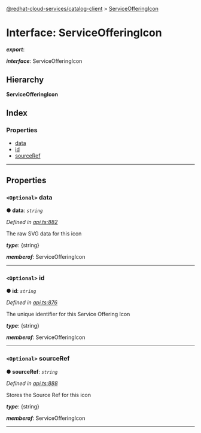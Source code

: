 [@redhat-cloud-services/catalog-client](../README.md) > [ServiceOfferingIcon](../interfaces/serviceofferingicon.md)

# Interface: ServiceOfferingIcon

*__export__*: 

*__interface__*: ServiceOfferingIcon

## Hierarchy

**ServiceOfferingIcon**

## Index

### Properties

* [data](serviceofferingicon.md#data)
* [id](serviceofferingicon.md#id)
* [sourceRef](serviceofferingicon.md#sourceref)

---

## Properties

<a id="data"></a>

### `<Optional>` data

**● data**: *`string`*

*Defined in [api.ts:882](https://github.com/RedHatInsights/javascript-clients/blob/master/packages/catalog/api.ts#L882)*

The raw SVG data for this icon

*__type__*: {string}

*__memberof__*: ServiceOfferingIcon

___
<a id="id"></a>

### `<Optional>` id

**● id**: *`string`*

*Defined in [api.ts:876](https://github.com/RedHatInsights/javascript-clients/blob/master/packages/catalog/api.ts#L876)*

The unique identifier for this Service Offering Icon

*__type__*: {string}

*__memberof__*: ServiceOfferingIcon

___
<a id="sourceref"></a>

### `<Optional>` sourceRef

**● sourceRef**: *`string`*

*Defined in [api.ts:888](https://github.com/RedHatInsights/javascript-clients/blob/master/packages/catalog/api.ts#L888)*

Stores the Source Ref for this icon

*__type__*: {string}

*__memberof__*: ServiceOfferingIcon

___

